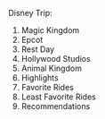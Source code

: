 Disney Trip:

1. Magic Kingdom
2. Epcot
3. Rest Day
4. Hollywood Studios
5. Animal Kingdom
6. Highlights
7. Favorite Rides
8. Least Favorite Rides
9. Recommendations
